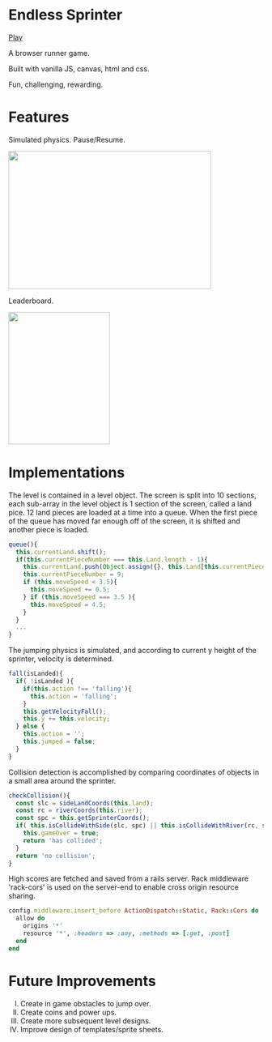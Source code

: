 <h1>Endless Sprinter</h1>
<a href='https://jz-wang.github.io/'>Play</a>
<p>A browser runner game.</p>
<p>Built with vanilla JS, canvas, html and css.</p>
<p>Fun, challenging, rewarding.</p>

<h1>Features</h1>
<p>Simulated physics. Pause/Resume.</p>
<img src='http://res.cloudinary.com/cloudlicious/image/upload/v1476988205/esgame_gyyafl.png'
     width='400'
     height='273'/>
<p>Leaderboard.</p>
<img src='http://res.cloudinary.com/cloudlicious/image/upload/v1476988364/esscore_lw2dwk.png'
     width='200'
     height='261'/>

<h1>Implementations</h1>
<p>The level is contained in a level object. The screen is split into 10 sections, each sub-array in the level object is 1 section of the screen, called a land pice. 12 land pieces are loaded at a time into a queue. When the first piece of the queue has moved far enough off of the screen, it is shifted and another piece is loaded.</p>

```javascript
queue(){
  this.currentLand.shift();
  if(this.currentPieceNumber === this.Land.length - 1){
    this.currentLand.push(Object.assign({}, this.Land[this.currentPieceNumber]));
    this.currentPieceNumber = 9;
    if (this.moveSpeed < 3.5){
      this.moveSpeed += 0.5;
    } if (this.moveSpeed === 3.5 ){
      this.moveSpeed = 4.5;
    }
  }
  ...
}
```

<p>The jumping physics is simulated, and according to current y height of the sprinter, velocity is determined.</p>

```javascript
fall(isLanded){
  if( !isLanded ){
    if(this.action !== 'falling'){
      this.action = 'falling';
    }
    this.getVelocityFall();
    this.y += this.velocity;
  } else {
    this.action = '';
    this.jumped = false;
  }
}
```

<p>Collision detection is accomplished by comparing coordinates of objects in a small area around the sprinter.</p>

```javascript
checkCollision(){
  const slc = sideLandCoords(this.land);
  const rc = riverCoords(this.river);
  const spc = this.getSprinterCoords();
  if( this.isCollideWithSide(slc, spc) || this.isCollideWithRiver(rc, spc) ){
    this.gameOver = true;
    return 'has collided';
  }
  return 'no collision';
}
```

<p>High scores are fetched and saved from a rails server. Rack middleware 'rack-cors' is used on the server-end to enable cross origin resource sharing.</p>

```ruby
config.middleware.insert_before ActionDispatch::Static, Rack::Cors do
  allow do
    origins '*'
    resource '*', :headers => :any, :methods => [:get, :post]
  end
end
```

<h1>Future Improvements</h1>
<ol>
  <li type='I'>Create in game obstacles to jump over.</li>
  <li type='I'>Create coins and power ups.</li>
  <li type='I'>Create more subsequent level designs.</li>
  <li type='I'>Improve design of templates/sprite sheets.</li>
</ol>
